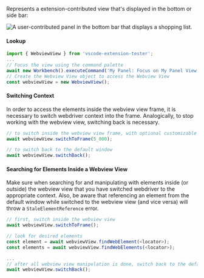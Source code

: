 Represents a extension-contributed view that's displayed in the bottom or side bar:

![A user-contributed panel in the bottom bar that displays a shopping list.](./images/webview-view-example.png)

#### Lookup

```typescript
import { WebviewView } from 'vscode-extension-tester';
...
// Focus the view using the command palette
await new Workbench().executeCommand('My Panel: Focus on My Panel View View');
// Create the Webview View object to access the Webview View
const webviewView = new WebviewView();
```

#### Switching Context

In order to access the elements inside the webview view frame, it is necessary to switch webdriver context into the frame. Analogically, to stop working with the webview view, switching back is necessary.

```typescript
// to switch inside the webview view frame, with optional customizable timeout
await webviewView.switchToFrame(5_000);

// to switch back to the default window
await webviewView.switchBack();
```

#### Searching for Elements Inside a Webview View

Make sure when searching for and manipulating with elements inside (or outside) the webview view that you have switched webdriver to the appropriate context. Also, be aware that referencing an element from the default window while switched to the webview view (and vice versa) will throw a `StaleElementReference` error.

```typescript
// first, switch inside the webview view
await webviewView.switchToFrame();

// look for desired elements
const element = await webviewView.findWebElement(<locator>);
const elements = await webviewView.findWebElements(<locator>);

...
// after all webview view manipulation is done, switch back to the default window
await webviewView.switchBack();
```
